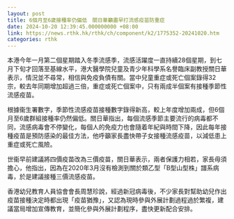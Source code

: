```yaml
---
layout: post
title: 6個月至6歲接種率仍偏低　關日華籲盡早打流感疫苗防重症
date: 2024-10-20 12:39:45.000000000 +08:00
link: https://news.rthk.hk/rthk/ch/component/k2/1775352-20241020.htm
categories: rthk
---
```


本港今年一月第二個星期踏入冬季流感季，流感活躍度一直持續28個星期，到七月下旬才回落至基線水平，港大醫學院兒童及青少年科學系名譽臨床副教授關日華表示，情況並不尋常，相信與免疫負債有關。當中兒童重症或死亡個案錄得32宗，較去年同期增加超過三倍，重症或死亡個案中，只有兩成半個案有接種季節性流感疫苗。

根據衞生署數字，季節性流感疫苗接種數字錄得新高，較上年度增加兩成，但6個月至6歲群組接種率仍然偏低。關日華指出，每個流感季節主要流行的病毒都不同，流感病毒會不停變化，每個人的免疫力也會隨着年紀與時間下降，因此每年接種疫苗是預防感染的最佳方法，他呼籲家長盡快帶子女接種流感疫苗，以減低患上重症或死亡風險。

世衞早前建議將四價疫苗改為三價疫苗，關日華表示，兩者保護力相若，家長毋須擔心，他指出，因為在2020年3月沒有檢測到關於類乙型「B型山型株」譜系病毒，於是建議接種三價流感疫苗。

香港幼兒教育人員協會會長周慧珍說，經過新冠病毒後，不少家長對幫助幼兒作出疫苗接種決定時都出現「疫苗猶豫」，又認為現時參與外展計劃過程過於繁複，建議當局增加宣傳教育，並簡化參與外展計劃程序，盡快更新配合安排。
